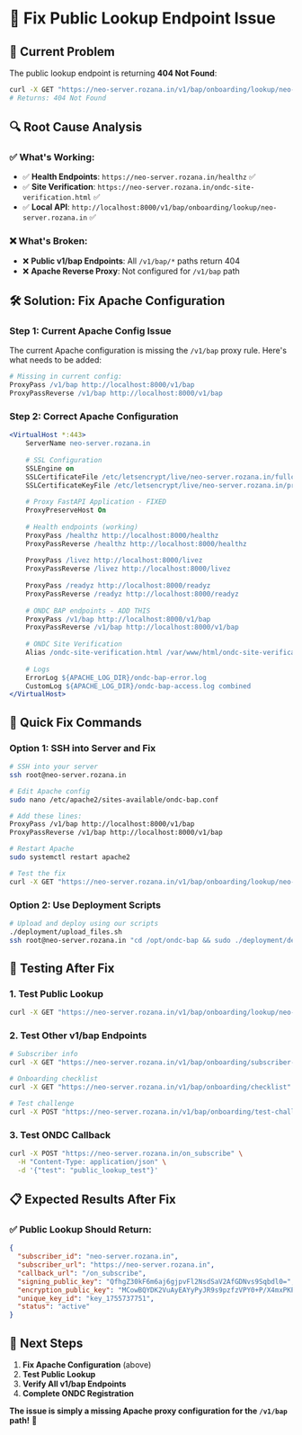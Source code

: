 # 🔧 Fix Public Lookup Endpoint Issue

## 🚨 **Current Problem**

The public lookup endpoint is returning **404 Not Found**:
```bash
curl -X GET "https://neo-server.rozana.in/v1/bap/onboarding/lookup/neo-server.rozana.in"
# Returns: 404 Not Found
```

## 🔍 **Root Cause Analysis**

### **✅ What's Working:**
- ✅ **Health Endpoints**: `https://neo-server.rozana.in/healthz` ✅
- ✅ **Site Verification**: `https://neo-server.rozana.in/ondc-site-verification.html` ✅
- ✅ **Local API**: `http://localhost:8000/v1/bap/onboarding/lookup/neo-server.rozana.in` ✅

### **❌ What's Broken:**
- ❌ **Public v1/bap Endpoints**: All `/v1/bap/*` paths return 404
- ❌ **Apache Reverse Proxy**: Not configured for `/v1/bap` path

## 🛠️ **Solution: Fix Apache Configuration**

### **Step 1: Current Apache Config Issue**

The current Apache configuration is missing the `/v1/bap` proxy rule. Here's what needs to be added:

```apache
# Missing in current config:
ProxyPass /v1/bap http://localhost:8000/v1/bap
ProxyPassReverse /v1/bap http://localhost:8000/v1/bap
```

### **Step 2: Correct Apache Configuration**

```apache
<VirtualHost *:443>
    ServerName neo-server.rozana.in
    
    # SSL Configuration
    SSLEngine on
    SSLCertificateFile /etc/letsencrypt/live/neo-server.rozana.in/fullchain.pem
    SSLCertificateKeyFile /etc/letsencrypt/live/neo-server.rozana.in/privkey.pem
    
    # Proxy FastAPI Application - FIXED
    ProxyPreserveHost On
    
    # Health endpoints (working)
    ProxyPass /healthz http://localhost:8000/healthz
    ProxyPassReverse /healthz http://localhost:8000/healthz
    
    ProxyPass /livez http://localhost:8000/livez
    ProxyPassReverse /livez http://localhost:8000/livez
    
    ProxyPass /readyz http://localhost:8000/readyz
    ProxyPassReverse /readyz http://localhost:8000/readyz
    
    # ONDC BAP endpoints - ADD THIS
    ProxyPass /v1/bap http://localhost:8000/v1/bap
    ProxyPassReverse /v1/bap http://localhost:8000/v1/bap
    
    # ONDC Site Verification
    Alias /ondc-site-verification.html /var/www/html/ondc-site-verification.html
    
    # Logs
    ErrorLog ${APACHE_LOG_DIR}/ondc-bap-error.log
    CustomLog ${APACHE_LOG_DIR}/ondc-bap-access.log combined
</VirtualHost>
```

## 🚀 **Quick Fix Commands**

### **Option 1: SSH into Server and Fix**

```bash
# SSH into your server
ssh root@neo-server.rozana.in

# Edit Apache config
sudo nano /etc/apache2/sites-available/ondc-bap.conf

# Add these lines:
ProxyPass /v1/bap http://localhost:8000/v1/bap
ProxyPassReverse /v1/bap http://localhost:8000/v1/bap

# Restart Apache
sudo systemctl restart apache2

# Test the fix
curl -X GET "https://neo-server.rozana.in/v1/bap/onboarding/lookup/neo-server.rozana.in"
```

### **Option 2: Use Deployment Scripts**

```bash
# Upload and deploy using our scripts
./deployment/upload_files.sh
ssh root@neo-server.rozana.in "cd /opt/ondc-bap && sudo ./deployment/deploy.sh"
```

## 🧪 **Testing After Fix**

### **1. Test Public Lookup**
```bash
curl -X GET "https://neo-server.rozana.in/v1/bap/onboarding/lookup/neo-server.rozana.in"
```

### **2. Test Other v1/bap Endpoints**
```bash
# Subscriber info
curl -X GET "https://neo-server.rozana.in/v1/bap/onboarding/subscriber-info"

# Onboarding checklist
curl -X GET "https://neo-server.rozana.in/v1/bap/onboarding/checklist"

# Test challenge
curl -X POST "https://neo-server.rozana.in/v1/bap/onboarding/test-challenge"
```

### **3. Test ONDC Callback**
```bash
curl -X POST "https://neo-server.rozana.in/on_subscribe" \
  -H "Content-Type: application/json" \
  -d '{"test": "public_lookup_test"}'
```

## 📋 **Expected Results After Fix**

### **✅ Public Lookup Should Return:**
```json
{
  "subscriber_id": "neo-server.rozana.in",
  "subscriber_url": "https://neo-server.rozana.in",
  "callback_url": "/on_subscribe",
  "signing_public_key": "QfhgZ30kF6m6aj6gjpvFl2NsdSaV2AfGDNvs9Sqbdl0=",
  "encryption_public_key": "MCowBQYDK2VuAyEAYyPyJR9s9pzfzVPY0+P/X4mxPKPvS5RnGgFkqSLc+mM=",
  "unique_key_id": "key_1755737751",
  "status": "active"
}
```

## 🎯 **Next Steps**

1. **Fix Apache Configuration** (above)
2. **Test Public Lookup** 
3. **Verify All v1/bap Endpoints**
4. **Complete ONDC Registration**

**The issue is simply a missing Apache proxy configuration for the `/v1/bap` path!** 🔧 